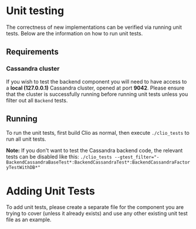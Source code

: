 # Unit testing

The correctness of new implementations can be verified via running unit tests. Below are the information on how to run unit tests.

## Requirements
### Cassandra cluster
If you wish to test the backend component you will need to have access to a **local (127.0.0.1)** Cassandra cluster, opened at port **9042**. Please ensure that the cluster is successfully running before running unit tests unless you filter out all `Backend` tests.

## Running
To run the unit tests, first build Clio as normal, then execute `./clio_tests` to run all unit tests.

**Note:** If you don't want to test the Cassandra backend code, the relevant tests can be disabled like this: `./clio_tests --gtest_filter="-BackendCassandraBaseTest*:BackendCassandraTest*:BackendCassandraFactoryTestWithDB*"`

# Adding Unit Tests
To add unit tests, please create a separate file for the component you are trying to cover (unless it already exists) and use any other existing unit test file as an example.
